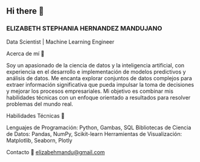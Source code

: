 ## Hi there 👋
### ELIZABETH STEPHANIA HERNANDEZ MANDUJANO

Data Scientist | Machine Learning Engineer

Acerca de mí 💬

Soy un apasionado de la ciencia de datos y la inteligencia artificial, con experiencia en el desarrollo e implementación de modelos predictivos y análisis de datos. Me encanta explorar conjuntos de datos complejos para extraer información significativa que pueda impulsar la toma de decisiones y mejorar los procesos empresariales. Mi objetivo es combinar mis habilidades técnicas con un enfoque orientado a resultados para resolver problemas del mundo real.

Habilidades Técnicas 🔧

Lenguajes de Programación: Python, Gambas, SQL
Bibliotecas de Ciencia de Datos: Pandas, NumPy, Scikit-learn
Herramientas de Visualización: Matplotlib, Seaborn, Plotly

Contacto
📩 elizabehmandu@gmail.com
<!--
**elizabethmandujano/elizabethmandujano** is a ✨ _special_ ✨ repository because its `README.md` (this file) appears on your GitHub profile.

- 🔭 I’m currently working on ...
- 🌱 I’m currently learning ...
- 👯 I’m looking to collaborate on ...
- 🤔 I’m looking for help with ...
- 💬 Ask me about ...
- 📫 How to reach me: ...
- 😄 Pronouns: ...
- ⚡ Fun fact: ...
-->
